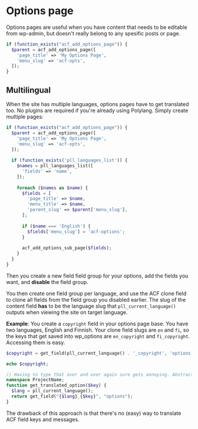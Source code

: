 # Options page
Options pages are useful when you have content that needs to be editable from wp-admin, but doesn't really belong to any spesific posts or page. 
```php
if (function_exists("acf_add_options_page")) {
  $parent = acf_add_options_page([
    'page_title' => 'My Options Page',
    'menu_slug' => 'acf-opts',
  ]);
}
```

## Multilingual
When the site has multiple languages, options pages have to get translated too. No plugins are required if you're already using Polylang. Simply create multiple pages:

```php
if (function_exists("acf_add_options_page")) {
  $parent = acf_add_options_page([
    'page_title' => 'My Options Page',
    'menu_slug' => 'acf-opts',
  ]);
  
  if (function_exists('pll_languages_list')) {
    $names = pll_languages_list([
      'fields' => 'name',
    ]);
    
    foreach ($names as $name) {
      $fields = [
        'page_title' => $name,
        'menu_title' => $name,
        'parent_slug' => $parent['menu_slug'],
      ];
      
      if ($name === 'English') {
        $fields['menu_slug'] = 'acf-options';
      }
      
      acf_add_options_sub_page($fields);
    }
  }
}
```

Then you create a new field field group for your options, add the fields you want, and **disable** the field group.  

You then create one field group per language, and use the ACF clone field to clone all fields from the field group you disabled earlier. The slug of the content field **has** to be the language slug that `pll_current_language()` outputs when viewing the site on target language.

**Example**: You create a `copyright` field in your options page base. You have two languages, English and Finnish. Your clone field slugs are `en` and `fi`, so the keys that get saved into wp_options are `en_copyright` and `fi_copyright`. Accessing them is easy.

```php
$copyright = get_field(pll_current_language() . '_copyright', 'options');

echo $copyright; 

// Having to type that over and over again sure gets annoying. Abstract it!
namespace ProjectName;
function get_translated_option($key) {
  $lang = pll_current_language();
  return get_field("{$lang}_{$key}", "options");
}
```

The drawback of this approach is that there's no (easy) way to translate ACF field keys and messages.  
